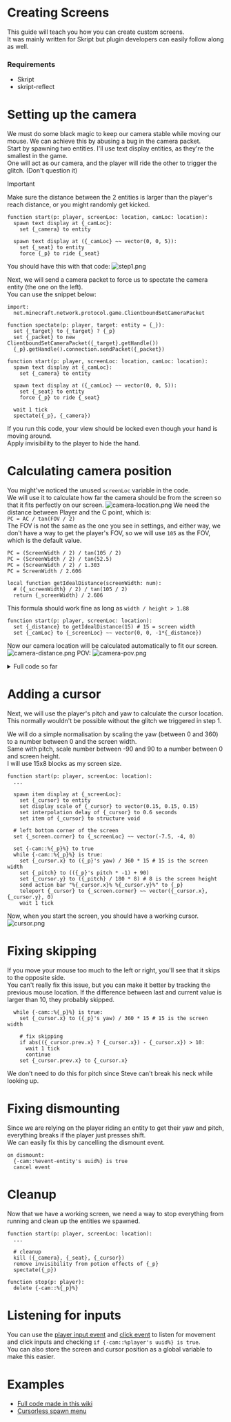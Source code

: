 # Creating Screens
This guide will teach you how you can create custom screens.\
It was mainly written for Skript but plugin developers can easily follow along as well.

### Requirements
- Skript
- skript-reflect

# Setting up the camera
We must do some black magic to keep our camera stable while moving our mouse. We can achieve this by abusing a bug in the camera packet.\
Start by spawning two entities. I'll use text display entities, as they're the smallest in the game.\
One will act as our camera, and the player will ride the other to trigger the glitch. (Don't question it)
> [!IMPORTANT]
> Make sure the distance between the 2 entities is larger than the player's reach distance, or you might randomly get kicked.

```
function start(p: player, screenLoc: location, camLoc: location):
  spawn text display at {_camLoc}:
    set {_camera} to entity

  spawn text display at ({_camLoc} ~~ vector(0, 0, 5)):
    set {_seat} to entity
    force {_p} to ride {_seat}
```

You should have this with that code:
![step1.png](assets/step1.png)

Next, we will send a camera packet to force us to spectate the camera entity (the one on the left).\
You can use the snippet below:
```
import:
  net.minecraft.network.protocol.game.ClientboundSetCameraPacket

function spectate(p: player, target: entity = {_}):
  set {_target} to {_target} ? {_p}
  set {_packet} to new ClientboundSetCameraPacket({_target}.getHandle())
  {_p}.getHandle().connection.sendPacket({_packet})
```

```
function start(p: player, screenLoc: location, camLoc: location):
  spawn text display at {_camLoc}:
    set {_camera} to entity

  spawn text display at ({_camLoc} ~~ vector(0, 0, 5)):
    set {_seat} to entity
    force {_p} to ride {_seat}

  wait 1 tick
  spectate({_p}, {_camera})
```

If you run this code, your view should be locked even though your hand is moving around.\
Apply invisibility to the player to hide the hand.

# Calculating camera position
You might've noticed the unused `screenLoc` variable in the code.\
We will use it to calculate how far the camera should be from the screen so that it fits perfectly on our screen.
![camera-location.png](assets/camera-location.png)
We need the distance between Player and the C point, which is:\
`PC = AC / tan(FOV / 2)`\
The FOV is not the same as the one you see in settings, and either way, we don't have a way to get the player's FOV, so we will use `105` as the FOV, which is the default value.
```
PC = (ScreenWidth / 2) / tan(105 / 2)
PC = (ScreenWidth / 2) / tan(52.5)
PC = (ScreenWidth / 2) / 1.303
PC = ScreenWidth / 2.606
```
```
local function getIdealDistance(screenWidth: num):
  # ({_screenWidth} / 2) / tan(105 / 2)
  return {_screenWidth} / 2.606
```
This formula should work fine as long as `width / height > 1.88`

```
function start(p: player, screenLoc: location):
  set {_distance} to getIdealDistance(15) # 15 = screen width
  set {_camLoc} to {_screenLoc} ~~ vector(0, 0, -1*{_distance})
```
Now our camera location will be calculated automatically to fit our screen.
![camera-distance.png](assets/camera-distance.png)
POV:
![camera-pov.png](assets/camera-pov.png)

<details>
<summary>Full code so far</summary>

```c
import:
  net.minecraft.network.protocol.game.ClientboundSetCameraPacket

function spectate(p: player, target: entity = {_}):
  set {_target} to {_target} ? {_p}
  set {_packet} to new ClientboundSetCameraPacket({_target}.getHandle())
  {_p}.getHandle().connection.sendPacket({_packet})

local function getIdealDistance(screenWidth: num) :: num:
  # ({_screenWidth} / 2) / tan(105 / 2)
  return {_screenWidth} / 2.606

function start(p: player, screenLoc: location):
  set {_screenLoc} to {_screenLoc} ~~ vector(0, 0, 0.6) # because i passed the center of the block
  set {_distance} to getIdealDistance(15) # 15 = screen width
  set {_camLoc} to {_screenLoc} ~~ vector(0, 0, {_distance})
  set yaw of {_camLoc} to 180

  spawn text display at {_camLoc}:
    set {_camera} to entity

  spawn text display at ({_camLoc} ~~ vector(0, 0, 5)):
    set {_seat} to entity
    force {_p} to ride {_seat}

  wait 1 tick
  apply infinite invisibility without particles whilst hiding icon to {_p}
  spectate({_p}, {_camera})
```
</details>


# Adding a cursor
Next, we will use the player's pitch and yaw to calculate the cursor location.\
This normally wouldn't be possible without the glitch we triggered in step 1.

We will do a simple normalisation by scaling the yaw (between 0 and 360) to a number between 0 and the screen width.\
Same with pitch, scale number between -90 and 90 to a number between 0 and screen height.\
I will use 15x8 blocks as my screen size.
```
function start(p: player, screenLoc: location):
  ...

  spawn item display at {_screenLoc}:
    set {_cursor} to entity
    set display scale of {_cursor} to vector(0.15, 0.15, 0.15)
    set interpolation delay of {_cursor} to 0.6 seconds
    set item of {_cursor} to structure void

  # left bottom corner of the screen
  set {_screen.corner} to {_screenLoc} ~~ vector(-7.5, -4, 0)

  set {-cam::%{_p}%} to true
  while {-cam::%{_p}%} is true:
    set {_cursor.x} to ({_p}'s yaw) / 360 * 15 # 15 is the screen width
    set {_pitch} to (({_p}'s pitch * -1) + 90)
    set {_cursor.y} to ({_pitch} / 180 * 8) # 8 is the screen height
    send action bar "%{_cursor.x}% %{_cursor.y}%" to {_p}
    teleport {_cursor} to {_screen.corner} ~~ vector({_cursor.x}, {_cursor.y}, 0)
    wait 1 tick
```
Now, when you start the screen, you should have a working cursor.
![cursor.png](assets/cursor.png)

# Fixing skipping
If you move your mouse too much to the left or right, you'll see that it skips to the opposite side.\
You can't really fix this issue, but you can make it better by tracking the previous mouse location. If the difference between last and current value is larger than 10, they probably skipped.

```
  while {-cam::%{_p}%} is true:
    set {_cursor.x} to ({_p}'s yaw) / 360 * 15 # 15 is the screen width

    # fix skipping
    if abs(({_cursor.prev.x} ? {_cursor.x}) - {_cursor.x}) > 10:
      wait 1 tick
      continue
    set {_cursor.prev.x} to {_cursor.x}
```
We don't need to do this for pitch since Steve can't break his neck while looking up.

# Fixing dismounting
Since we are relying on the player riding an entity to get their yaw and pitch, everything breaks if the player just presses shift.\
We can easily fix this by cancelling the dismount event.
```
on dismount:
  {-cam::%event-entity's uuid%} is true
  cancel event
```

# Cleanup
Now that we have a working screen, we need a way to stop everything from running and clean up the entities we spawned.
```
function start(p: player, screenLoc: location):
  ...

  # cleanup
  kill ({_camera}, {_seat}, {_cursor})
  remove invisibility from potion effects of {_p}
  spectate({_p})

function stop(p: player):
  delete {-cam::%{_p}%}
```

# Listening for inputs
You can use the [player input event](https://skripthub.net/docs/?id=12920) and [click event](https://skripthub.net/docs/?id=1094) to listen for movement and click inputs and checking `if {-cam::%player's uuid%} is true`.\
You can also store the screen and cursor position as a global variable to make this easier.

# Examples
- [Full code made in this wiki](https://github.com/erenkarakal/SkriptHarbor/blob/main/wiki/screen/screen.sk)
- [Cursorless spawn menu](https://github.com/erenkarakal/SkriptHarbor/blob/main/wiki/screen/spawn.sk)
